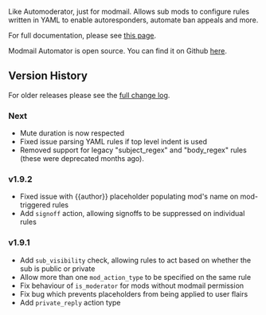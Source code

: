 Like Automoderator, just for modmail. Allows sub mods to configure rules written in YAML to enable autoresponders, automate ban appeals and more. 

For full documentation, please see [this page](https://www.reddit.com/r/fsvapps/wiki/auto-modmail).

Modmail Automator is open source. You can find it on Github [here](https://github.com/fsvreddit/automodmail).

## Version History

For older releases please see the [full change log](https://github.com/fsvreddit/automodmail/blob/main/changelog.md).

### Next

- Mute duration is now respected
- Fixed issue parsing YAML rules if top level indent is used
- Removed support for legacy "subject_regex" and "body_regex" rules (these were deprecated months ago).

### v1.9.2

- Fixed issue with {{author}} placeholder populating mod's name on mod-triggered rules
- Add `signoff` action, allowing signoffs to be suppressed on individual rules

### v1.9.1

- Add `sub_visibility` check, allowing rules to act based on whether the sub is public or private
- Allow more than one `mod_action_type` to be specified on the same rule
- Fix behaviour of `is_moderator` for mods without modmail permission
- Fix bug which prevents placeholders from being applied to user flairs
- Add `private_reply` action type
